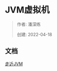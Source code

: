 # JVM虚拟机

> 作者: 潘深练
>
> 创建: 2022-04-18

## 文档 

[走近JVM](http://jvm.panshenlian.com/#/zh-cn/02-jvm)
 